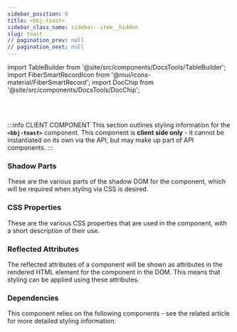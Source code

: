 ```yaml
---
sidebar_position: 0
title: <bbj-toast>
sidebar_class_name: sidebar--item__hidden
slug: toast
// pagination_prev: null
// pagination_next: null
---
```


import TableBuilder from '@site/src/components/DocsTools/TableBuilder';
import FiberSmartRecordIcon from '@mui/icons-material/FiberSmartRecord';
import DocChip from '@site/src/components/DocsTools/DocChip';

<DocChip tooltipText="This component will render with a shadow DOM, an API built into the browser that facilitates encapsulation." label="Shadow" target="_blank" clickable={false} iconName='shadow' />

<br />
<br />

:::info CLIENT COMPONENT
This section outlines styling information for the **`<bbj-toast>`** component. This component is **client side only** - it cannot be instantiated on its own via the API, but may make up part of API components.
:::

### Shadow Parts
These are the various parts of the shadow DOM for the component, which will be required when styling via CSS is desired.
<TableBuilder tag='bbj-toast' table="parts"/>

### CSS Properties

  These are the various CSS properties that are used in the component, with a short description of their use.
  
  <TableBuilder tag='bbj-toast' table="properties"/>

### Reflected Attributes

  The reflected attributes of a component will be shown as attributes in the rendered HTML element for the component in the DOM. This means that styling can be applied using these attributes.
  
  <TableBuilder tag='bbj-toast' table="reflects"/>

### Dependencies

  This component relies on the following components - see the related article for more detailed styling information:
  
  <TableBuilder tag='bbj-toast' table="dependencies"/>
